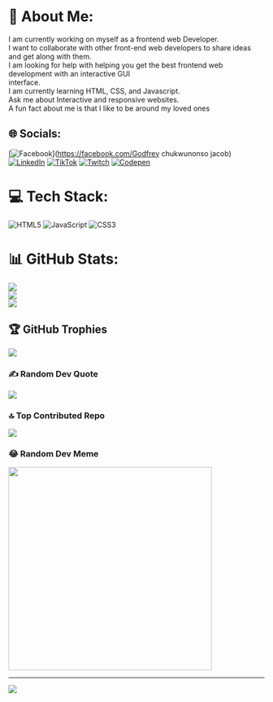 # 💫 About Me:
I am currently working on myself as a frontend web Developer.<br>I want to collaborate with other front-end web developers to share ideas and get along with them.<br>I am looking for help with helping you get the best frontend web development with an interactive GUI<br>interface.<br>I am currently learning HTML, CSS, and Javascript. <br>Ask me about Interactive and responsive websites.<br>A fun fact about me is that I like to be around my loved ones<br>


## 🌐 Socials:
[![Facebook](https://img.shields.io/badge/Facebook-%231877F2.svg?logo=Facebook&logoColor=white)](https://facebook.com/Godfrey chukwunonso jacob) [![LinkedIn](https://img.shields.io/badge/LinkedIn-%230077B5.svg?logo=linkedin&logoColor=white)](https://linkedin.com/in/godfreyjacob) [![TikTok](https://img.shields.io/badge/TikTok-%23000000.svg?logo=TikTok&logoColor=white)](https://tiktok.com/@@ViViC808o) [![Twitch](https://img.shields.io/badge/Twitch-%239146FF.svg?logo=Twitch&logoColor=white)](https://twitch.tv/@Godfrey32875939) [![Codepen](https://img.shields.io/badge/Codepen-000000?style=for-the-badge&logo=codepen&logoColor=white)](https://codepen.io/https://codepen.io/Godfrey-Jacob/pen) 

# 💻 Tech Stack:
![HTML5](https://img.shields.io/badge/html5-%23E34F26.svg?style=for-the-badge&logo=html5&logoColor=white) ![JavaScript](https://img.shields.io/badge/javascript-%23323330.svg?style=for-the-badge&logo=javascript&logoColor=%23F7DF1E) ![CSS3](https://img.shields.io/badge/css3-%231572B6.svg?style=for-the-badge&logo=css3&logoColor=white)
# 📊 GitHub Stats:
![](https://github-readme-stats.vercel.app/api?username=VivcTechMediahub1&theme=vue-dark&hide_border=false&include_all_commits=false&count_private=false)<br/>
![](https://github-readme-streak-stats.herokuapp.com/?user=VivcTechMediahub1&theme=vue-dark&hide_border=false)<br/>
![](https://github-readme-stats.vercel.app/api/top-langs/?username=VivcTechMediahub1&theme=vue-dark&hide_border=false&include_all_commits=false&count_private=false&layout=compact)

## 🏆 GitHub Trophies
![](https://github-profile-trophy.vercel.app/?username=VivcTechMediahub1&theme=alduin&no-frame=false&no-bg=true&margin-w=4)

### ✍️ Random Dev Quote
![](https://quotes-github-readme.vercel.app/api?type=horizontal&theme=radical)

### 🔝 Top Contributed Repo
![](https://github-contributor-stats.vercel.app/api?username=VivcTechMediahub1&limit=5&theme=dark&combine_all_yearly_contributions=true)

### 😂 Random Dev Meme
<img src='https://randommeme-five.vercel.app/' style="height: 400px;"/>

---
[![](https://visitcount.itsvg.in/api?id=VivcTechMediahub1&icon=0&color=0)](https://visitcount.itsvg.in)

<!-- Proudly created with GPRM ( https://gprm.itsvg.in ) -->
